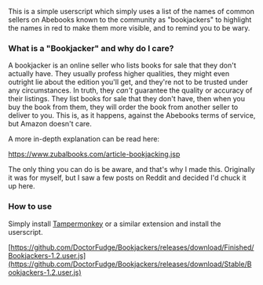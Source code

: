 This is a simple userscript which simply uses a list of the names of common sellers on Abebooks known to the community as "bookjackers" to highlight the names in red to make them more visible, and to remind you to be wary.

### What is a "Bookjacker" and why do I care?
A bookjacker is an online seller who lists books for sale that they don't actually have. They usually profess higher qualities, they might even outright lie about the edition you'll get, and they're not to be trusted under any circumstances. In truth, they *can't* guarantee the quality or accuracy of their listings. They list books for sale that they don't have, then when you buy the book from them, they will order the book from another seller to deliver to you. This is, as it happens, against the Abebooks terms of service, but Amazon doesn't care.

A more in-depth explanation can be read here:

https://www.zubalbooks.com/article-bookjacking.jsp

The only thing you can do is be aware, and that's why I made this. Originally it was for myself, but I saw a few posts on Reddit and decided I'd chuck it up here.

### How to use
Simply install [Tampermonkey](https://www.tampermonkey.net/) or a similar extension and install the userscript.

[https://github.com/DoctorFudge/Bookjackers/releases/download/Finished/Bookjackers-1.2.user.js](https://github.com/DoctorFudge/Bookjackers/releases/download/Stable/Bookjackers-1.2.user.js)
